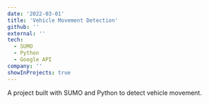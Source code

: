 ```yaml
---
date: '2022-03-01'
title: 'Vehicle Movement Detection'
github: ''
external: ''
tech:
  - SUMO
  - Python
  - Google API
company: ''
showInProjects: true
---
```


A project built with SUMO and Python to detect vehicle movement.
